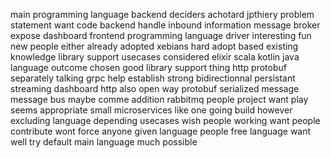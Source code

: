 main programming language backend deciders achotard jpthiery problem statement want code backend handle inbound information message broker expose dashboard frontend programming language driver interesting fun new people either already adopted xebians hard adopt based existing knowledge library support usecases considered elixir scala kotlin java language outcome chosen good library support thing http protobuf separately talking grpc help establish strong bidirectionnal persistant streaming dashboard http also open way protobuf serialized message message bus maybe comme addition rabbitmq people project want play seems appropriate small microservices like one going build however excluding language depending usecases wish people working want people contribute wont force anyone given language people free language want well try default main language much possible